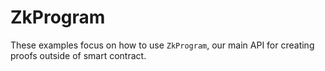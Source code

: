 # ZkProgram

These examples focus on how to use `ZkProgram`, our main API for creating proofs
outside of smart contract.
